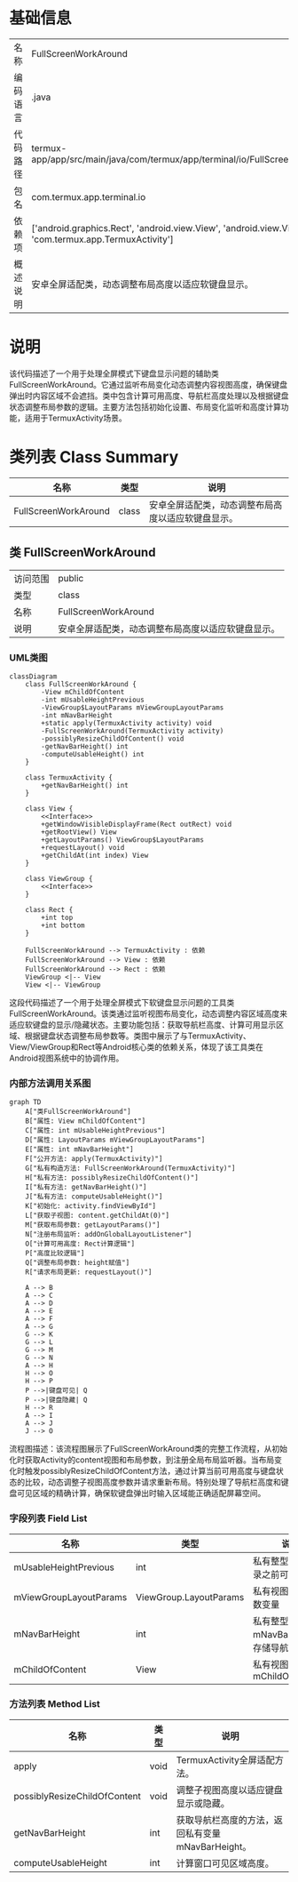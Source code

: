 # 基础信息

|      |      |
|------|------|
| 名称 | FullScreenWorkAround |
| 编码语言 | .java |
| 代码路径 | termux-app/app/src/main/java/com/termux/app/terminal/io/FullScreenWorkAround.java |
| 包名 | com.termux.app.terminal.io |
| 依赖项 | ['android.graphics.Rect', 'android.view.View', 'android.view.ViewGroup', 'com.termux.app.TermuxActivity'] |
| 概述说明 | 安卓全屏适配类，动态调整布局高度以适应软键盘显示。 |

# 说明

该代码描述了一个用于处理全屏模式下键盘显示问题的辅助类FullScreenWorkAround。它通过监听布局变化动态调整内容视图高度，确保键盘弹出时内容区域不会遮挡。类中包含计算可用高度、导航栏高度处理以及根据键盘状态调整布局参数的逻辑。主要方法包括初始化设置、布局变化监听和高度计算功能，适用于TermuxActivity场景。

# 类列表 Class Summary

| 名称   | 类型  | 说明 |
|-------|------|-------------|
| FullScreenWorkAround | class | 安卓全屏适配类，动态调整布局高度以适应软键盘显示。 |



## 类 FullScreenWorkAround

|      |      |
|------|------|
| 访问范围 | public |
| 类型 | class |
| 名称 | FullScreenWorkAround |
| 说明 | 安卓全屏适配类，动态调整布局高度以适应软键盘显示。 |


### UML类图

```mermaid
classDiagram
    class FullScreenWorkAround {
        -View mChildOfContent
        -int mUsableHeightPrevious
        -ViewGroup$LayoutParams mViewGroupLayoutParams
        -int mNavBarHeight
        +static apply(TermuxActivity activity) void
        -FullScreenWorkAround(TermuxActivity activity)
        -possiblyResizeChildOfContent() void
        -getNavBarHeight() int
        -computeUsableHeight() int
    }

    class TermuxActivity {
        +getNavBarHeight() int
    }

    class View {
        <<Interface>>
        +getWindowVisibleDisplayFrame(Rect outRect) void
        +getRootView() View
        +getLayoutParams() ViewGroup$LayoutParams
        +requestLayout() void
        +getChildAt(int index) View
    }

    class ViewGroup {
        <<Interface>>
    }

    class Rect {
        +int top
        +int bottom
    }

    FullScreenWorkAround --> TermuxActivity : 依赖
    FullScreenWorkAround --> View : 依赖
    FullScreenWorkAround --> Rect : 依赖
    ViewGroup <|-- View
    View <|-- ViewGroup
```

这段代码描述了一个用于处理全屏模式下软键盘显示问题的工具类FullScreenWorkAround。该类通过监听视图布局变化，动态调整内容区域高度来适应软键盘的显示/隐藏状态。主要功能包括：获取导航栏高度、计算可用显示区域、根据键盘状态调整布局参数等。类图中展示了与TermuxActivity、View/ViewGroup和Rect等Android核心类的依赖关系，体现了该工具类在Android视图系统中的协调作用。


### 内部方法调用关系图

```mermaid
graph TD
    A["类FullScreenWorkAround"]
    B["属性: View mChildOfContent"]
    C["属性: int mUsableHeightPrevious"]
    D["属性: LayoutParams mViewGroupLayoutParams"]
    E["属性: int mNavBarHeight"]
    F["公开方法: apply(TermuxActivity)"]
    G["私有构造方法: FullScreenWorkAround(TermuxActivity)"]
    H["私有方法: possiblyResizeChildOfContent()"]
    I["私有方法: getNavBarHeight()"]
    J["私有方法: computeUsableHeight()"]
    K["初始化: activity.findViewById"]
    L["获取子视图: content.getChildAt(0)"]
    M["获取布局参数: getLayoutParams()"]
    N["注册布局监听: addOnGlobalLayoutListener"]
    O["计算可用高度: Rect计算逻辑"]
    P["高度比较逻辑"]
    Q["调整布局参数: height赋值"]
    R["请求布局更新: requestLayout()"]

    A --> B
    A --> C
    A --> D
    A --> E
    A --> F
    A --> G
    G --> K
    G --> L
    G --> M
    G --> N
    A --> H
    H --> O
    H --> P
    P -->|键盘可见| Q
    P -->|键盘隐藏| Q
    H --> R
    A --> I
    A --> J
    J --> O
```

流程图描述：该流程图展示了FullScreenWorkAround类的完整工作流程，从初始化时获取Activity的content视图和布局参数，到注册全局布局监听器。当布局变化时触发possiblyResizeChildOfContent方法，通过计算当前可用高度与键盘状态的比较，动态调整子视图高度参数并请求重新布局。特别处理了导航栏高度和键盘可见区域的精确计算，确保软键盘弹出时输入区域能正确适配屏幕空间。

### 字段列表 Field List

| 名称  | 类型  | 说明 |
|-------|-------|------|
| mUsableHeightPrevious | int | 私有整型变量，记录之前可用高度。 |
| mViewGroupLayoutParams | ViewGroup.LayoutParams | 私有视图组布局参数变量 |
| mNavBarHeight | int | 私有整型变量mNavBarHeight，存储导航栏高度。 |
| mChildOfContent | View | 私有视图成员变量mChildOfContent |

### 方法列表 Method List

| 名称  | 类型  | 说明 |
|-------|-------|------|
| apply | void | TermuxActivity全屏适配方法。 |
| possiblyResizeChildOfContent | void | 调整子视图高度以适应键盘显示或隐藏。 |
| getNavBarHeight | int | 获取导航栏高度的方法，返回私有变量mNavBarHeight。 |
| computeUsableHeight | int | 计算窗口可见区域高度。 |




